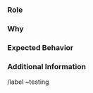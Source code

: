 ### Role

<!-- Name the role that needs testing - include a path to the role relative to the root of the project -->

### Why

<!-- Detail why the role needs testing -->

### Expected Behavior

<!-- Detail the expected behavior of the role -->

### Additional Information

<!-- Include any additional information that might be helpful to whoever is performing the test -->

/label ~testing
